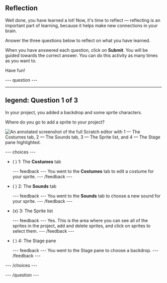## Reflection

Well done, you have learned a lot! Now, it's time to reflect — reflecting is an important part of learning, because it helps make new connections in your brain.

Answer the three questions below to reflect on what you have learned.

When you have answered each question, click on **Submit**. You will be guided towards the correct answer. You can do this activity as many times as you want to.

Have fun!

--- question ---

---
legend: Question 1 of 3
---

In your project, you added a backdrop and some sprite characters.

Where do you go to add a sprite to your project?

![An annotated screenshot of the full Scratch editor with 1 — The Costumes tab, 2 — The Sounds tab, 3 — The Sprite list, and 4 — The Stage pane highlighted.](images/question1.png)

--- choices ---

- ( ) 1: The **Costumes** tab

  --- feedback ---
You went to the **Costumes** tab to edit a costume for your sprite.
  --- /feedback ---

- ( ) 2: The **Sounds** tab

  --- feedback ---
You went to the **Sounds** tab to choose a new sound for your sprite.
  --- /feedback ---

- (x) 3: The Sprite list

  --- feedback ---
Yes. This is the area where you can see all of the sprites in the project, add and delete sprites, and click on sprites to select them.
  --- /feedback ---

- ( ) 4: The Stage pane

  --- feedback ---
You went to the Stage pane to choose a backdrop.
  --- /feedback ---

--- /choices ---

--- /question ---
